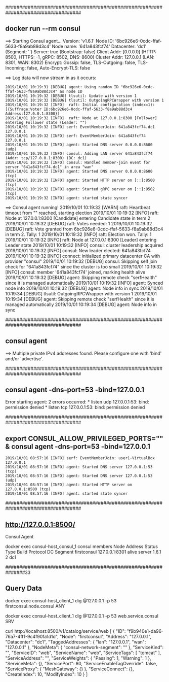 ###################################################################################
## docker run --rm consul
==> Starting Consul agent...
           Version: 'v1.6.1'
           Node ID: '6bc926e6-0cdc-ffaf-5633-f8a9ab88d3c4'
         Node name: '641a843fcf74'
        Datacenter: 'dc1' (Segment: '<all>')
            Server: true (Bootstrap: false)
       Client Addr: [0.0.0.0] (HTTP: 8500, HTTPS: -1, gRPC: 8502, DNS: 8600)
      Cluster Addr: 127.0.0.1 (LAN: 8301, WAN: 8302)
           Encrypt: Gossip: false, TLS-Outgoing: false, TLS-Incoming: false, Auto-Encrypt-TLS: false

==> Log data will now stream in as it occurs:

    2019/10/01 10:19:31 [DEBUG] agent: Using random ID "6bc926e6-0cdc-ffaf-5633-f8a9ab88d3c4" as node ID
    2019/10/01 10:19:32 [DEBUG] tlsutil: Update with version 1
    2019/10/01 10:19:32 [DEBUG] tlsutil: OutgoingRPCWrapper with version 1
    2019/10/01 10:19:32 [INFO]  raft: Initial configuration (index=1): [{Suffrage:Voter ID:6bc926e6-0cdc-ffaf-5633-f8a9ab88d3c4 Address:127.0.0.1:8300}]
    2019/10/01 10:19:32 [INFO]  raft: Node at 127.0.0.1:8300 [Follower] entering Follower state (Leader: "")
    2019/10/01 10:19:32 [INFO] serf: EventMemberJoin: 641a843fcf74.dc1 127.0.0.1
    2019/10/01 10:19:32 [INFO] serf: EventMemberJoin: 641a843fcf74 127.0.0.1
    2019/10/01 10:19:32 [INFO] agent: Started DNS server 0.0.0.0:8600 (udp)
    2019/10/01 10:19:32 [INFO] consul: Adding LAN server 641a843fcf74 (Addr: tcp/127.0.0.1:8300) (DC: dc1)
    2019/10/01 10:19:32 [INFO] consul: Handled member-join event for server "641a843fcf74.dc1" in area "wan"
    2019/10/01 10:19:32 [INFO] agent: Started DNS server 0.0.0.0:8600 (tcp)
    2019/10/01 10:19:32 [INFO] agent: Started HTTP server on [::]:8500 (tcp)
    2019/10/01 10:19:32 [INFO] agent: Started gRPC server on [::]:8502 (tcp)
    2019/10/01 10:19:32 [INFO] agent: started state syncer
==> Consul agent running!
    2019/10/01 10:19:32 [WARN]  raft: Heartbeat timeout from "" reached, starting election
    2019/10/01 10:19:32 [INFO]  raft: Node at 127.0.0.1:8300 [Candidate] entering Candidate state in term 2
    2019/10/01 10:19:32 [DEBUG] raft: Votes needed: 1
    2019/10/01 10:19:32 [DEBUG] raft: Vote granted from 6bc926e6-0cdc-ffaf-5633-f8a9ab88d3c4 in term 2. Tally: 1
    2019/10/01 10:19:32 [INFO]  raft: Election won. Tally: 1
    2019/10/01 10:19:32 [INFO]  raft: Node at 127.0.0.1:8300 [Leader] entering Leader state
    2019/10/01 10:19:32 [INFO] consul: cluster leadership acquired
    2019/10/01 10:19:32 [INFO] consul: New leader elected: 641a843fcf74
    2019/10/01 10:19:32 [INFO] connect: initialized primary datacenter CA with provider "consul"
    2019/10/01 10:19:32 [DEBUG] consul: Skipping self join check for "641a843fcf74" since the cluster is too small
    2019/10/01 10:19:32 [INFO] consul: member '641a843fcf74' joined, marking health alive
    2019/10/01 10:19:32 [DEBUG] agent: Skipping remote check "serfHealth" since it is managed automatically
    2019/10/01 10:19:32 [INFO] agent: Synced node info
    2019/10/01 10:19:32 [DEBUG] agent: Node info in sync
    2019/10/01 10:19:34 [DEBUG] tlsutil: OutgoingRPCWrapper with version 1
    2019/10/01 10:19:34 [DEBUG] agent: Skipping remote check "serfHealth" since it is managed automatically
    2019/10/01 10:19:34 [DEBUG] agent: Node info in sync

###################################################################################
## consul agent
==> Multiple private IPv4 addresses found. Please configure one with 'bind' and/or 'advertise'.

###################################################################################
## consul agent -dns-port=53 -bind=127.0.0.1
Error starting agent: 2 errors occurred:
	* listen udp 127.0.0.1:53: bind: permission denied
	* listen tcp 127.0.0.1:53: bind: permission denied

###################################################################################
## export CONSUL_ALLOW_PRIVILEGED_PORTS="" & consul agent -dns-port=53 -bind=127.0.0.1
    2019/10/01 08:57:16 [INFO] serf: EventMemberJoin: user1-VirtualBox 127.0.0.1
    2019/10/01 08:57:16 [INFO] agent: Started DNS server 127.0.0.1:53 (tcp)
    2019/10/01 08:57:16 [INFO] agent: Started DNS server 127.0.0.1:53 (udp)
    2019/10/01 08:57:16 [INFO] agent: Started HTTP server on 127.0.0.1:8500 (tcp)
    2019/10/01 08:57:16 [INFO] agent: started state syncer

###################################################################################
## http://127.0.0.1:8500/
Consul Agent

docker exec consul-host_consul_1 consul members
Node         Address         Status  Type    Build  Protocol  DC   Segment
firstconsul  127.0.0.1:8301  alive   server  1.6.1  2         dc1  <all>

###############################################################33
## Query Data
docker exec consul-host_client_1 dig @127.0.0.1 -p 53 firstconsul.node.consul ANY

docker exec consul-host_client_1 dig @127.0.0.1 -p 53 web.service.consul SRV

curl http://localhost:8500/v1/catalog/service/web
[
    {
        "ID": "f9b940e1-da96-76a7-4ff1-9c4f90fa1d1d",
        "Node": "firstconsul",
        "Address": "127.0.0.1",
        "Datacenter": "dc1",
        "TaggedAddresses": {
            "lan": "127.0.0.1",
            "wan": "127.0.0.1"
        },
        "NodeMeta": {
            "consul-network-segment": ""
        },
        "ServiceKind": "",
        "ServiceID": "web",
        "ServiceName": "web",
        "ServiceTags": [
            "tomcat"
        ],
        "ServiceAddress": "",
        "ServiceWeights": {
            "Passing": 1,
            "Warning": 1
        },
        "ServiceMeta": {},
        "ServicePort": 80,
        "ServiceEnableTagOverride": false,
        "ServiceProxy": {
            "MeshGateway": {}
        },
        "ServiceConnect": {},
        "CreateIndex": 10,
        "ModifyIndex": 10
    }
]
